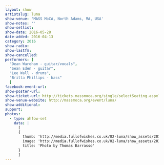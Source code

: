 ```yaml
---
layout: show
artistslug: luna
show-venue: 'MASS MoCA, North Adams, MA, USA'
show-notes: ''
show-setlist: 
show-date: 2016-05-28
date-added: 2016-04-13
category: 2016
show-radio: 
show-lastfm: 
show-cancelled: 
performers: [
  "Dean Wareham - guitar/vocals",
  "Sean Eden - guitar",
  "Lee Wall - drums",
  "Britta Phillips - bass"
  ]
facebook-event-url: 
show-poster-url: 
show-ticket-url: http://tickets.massmoca.org/single/selectSeating.aspx?p=2993
show-venue-website: http://massmoca.org/event/luna/
show-additional: 
support:
photos:
  - type: ahfow-set
    data: |
      [
      {
        thumb: 'http://media.fullofwishes.co.uk/02-luna/show_assets/2016-05-28/2016-05-28-luna-mass-moca-thomas-barrasso-01-thumb.jpg',
        image: 'http://media.fullofwishes.co.uk/02-luna/show_assets/2016-05-28/2016-05-28-luna-mass-moca-thomas-barrasso-01.jpg',
        title: 'Photo by Thomas Barrasso'
      }
      ]
---
```

